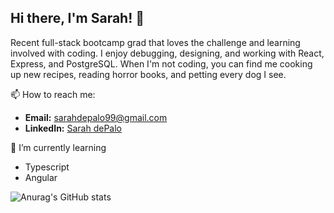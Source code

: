 ## Hi there, I'm Sarah! 👋

Recent full-stack bootcamp grad that loves the challenge and learning involved with coding. I enjoy debugging, designing, and working with React, Express, and PostgreSQL. When I'm not coding, you can find me cooking up new recipes, reading horror books, and petting every dog I see. 
  
📫    How to reach me:
- **Email:** [sarahdepalo99@gmail.com](sarahdepalo99@gmail.com)
- **LinkedIn:** [Sarah dePalo](https://www.linkedin.com/in/sarahdepalo/)

🌱  I’m currently learning
- Typescript
- Angular

![Anurag's GitHub stats](https://github-readme-stats.vercel.app/api?username=sarahdepalo&theme=dark&show_icons=true)

<!--
**sarahdepalo/sarahdepalo** is a ✨ _special_ ✨ repository because its `README.md` (this file) appears on your GitHub profile.

Here are some ideas to get you started:

- 🔭 I’m currently working on ...
- 🌱 I’m currently learning ...
- 👯 I’m looking to collaborate on ...
- 🤔 I’m looking for help with ...
- 💬 Ask me about ...
- 📫 How to reach me: ...
- 😄 Pronouns: ...
- ⚡ Fun fact: ...
-->
